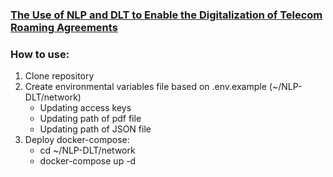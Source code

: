 ### [The Use of NLP and DLT to Enable the Digitalization of Telecom Roaming Agreements](https://mentorship.lfx.linuxfoundation.org/project/d8a154c6-41fb-4733-b3c8-df37796e7fa3)
### How to use:
1. Clone repository
2. Create environmental variables file based on .env.example (~/NLP-DLT/network)
    - Updating access keys
    - Updating path of pdf file
    - Updating path of JSON file
3. Deploy docker-compose:
    - cd ~/NLP-DLT/network
    - docker-compose up -d